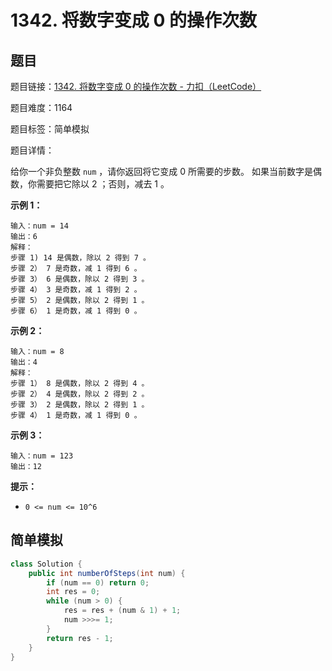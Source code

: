 # 1342. 将数字变成 0 的操作次数

## 题目

题目链接：[1342. 将数字变成 0 的操作次数 - 力扣（LeetCode）](https://leetcode.cn/problems/number-of-steps-to-reduce-a-number-to-zero/description/)

题目难度：1164

题目标签：简单模拟

题目详情：

给你一个非负整数 `num` ，请你返回将它变成 0 所需要的步数。 如果当前数字是偶数，你需要把它除以 2 ；否则，减去 1 。

**示例 1：**

```
输入：num = 14
输出：6
解释：
步骤 1) 14 是偶数，除以 2 得到 7 。
步骤 2） 7 是奇数，减 1 得到 6 。
步骤 3） 6 是偶数，除以 2 得到 3 。
步骤 4） 3 是奇数，减 1 得到 2 。
步骤 5） 2 是偶数，除以 2 得到 1 。
步骤 6） 1 是奇数，减 1 得到 0 。
```

**示例 2：**

```
输入：num = 8
输出：4
解释：
步骤 1） 8 是偶数，除以 2 得到 4 。
步骤 2） 4 是偶数，除以 2 得到 2 。
步骤 3） 2 是偶数，除以 2 得到 1 。
步骤 4） 1 是奇数，减 1 得到 0 。
```

**示例 3：**

```
输入：num = 123
输出：12
```

**提示：**

- `0 <= num <= 10^6`



## 简单模拟

``` java
class Solution {
    public int numberOfSteps(int num) {
        if (num == 0) return 0;
        int res = 0;
        while (num > 0) {
            res = res + (num & 1) + 1;
            num >>>= 1;
        }
        return res - 1;
    }
}
```